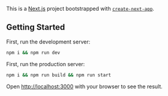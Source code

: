 This is a [Next.js](https://nextjs.org/) project bootstrapped with [`create-next-app`](https://github.com/vercel/next.js/tree/canary/packages/create-next-app).

## Getting Started

First, run the development server:

```bash
npm i && npm run dev
```

First, run the production server:

```bash
npm i && npm run build && npm run start
```

Open [http://localhost:3000](http://localhost:3000) with your browser to see the result.
